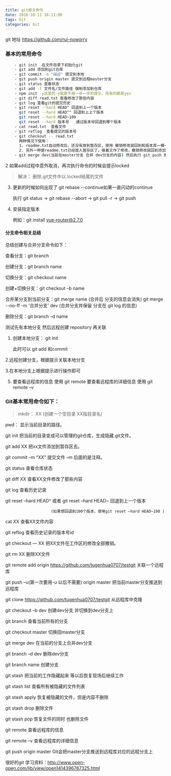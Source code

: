 ```yaml
---
title: git相关命令
date: 2016-10-11 16:11:00
tags: Git
categories: Git
---
```

git 地址 https://github.com/rui-noworry

### 基本的常用命令
```bash
    - git init  在文件目录下初始化git
    - git add 添加到git仓库
    - git commit -m "描述" 提交到本地
    - git push origin master 提交到远程master分支
    - git status 查看状态
    - git add -f 文件名/文件路径 强制添加到仓库
    - npm init -y这里的-y就是不用一步一步的提示，所有的都是yes
    - git diff read.txt 查看修改了那些内容
    - git log 查看git的提交历史
    - git reset --hard HEAD^ 回退到上一个版本
      git reset --hard HEAD^^ 回退到上上个版本
      git reset --hard HEAD~100
      git reset --hard 版本号   通过版本号回退到哪个版本
    - cat read.txt  查看文件
    - git reflog  查看提交的版本号
    - git checkout -- read.txt
      两种情况下使用：
      1. readme.txt自动修改后，还没有放到暂存区，使用 撤销修改就回到和版本库一模一样的状态。
      2. 另外一种是readme.txt已经放入暂存区了，接着又作了修改，撤销修改就回到添加暂存区后的状态
    - git merge dev(当前在master分支 合并 dev分支的内容) 然后执行 git push 即生效（成功）

```



2 如果add过程中意外取消，再次执行命令的时候会提示locked

> 解决： 删除.git文件中以.locked结尾的文件

3. 更新的时候如何出现了 git rebase --continue如果一直闪动的continue

   执行 git status -> git rebase --abort -> git pull -r -> git push

4. 安装指定版本

   例如：git install vue-router@2.7.0

#### 分支命令相关总结

   总结创建与合并分支命令如下：

   查看分支：git branch

   创建分支：git branch name

   切换分支：git checkout name

   创建+切换分支：git checkout –b name

   合并某分支到当前分支：git merge name (合并后 分支的信息会消失)
                     git merge --no-ff -m '合并分支' dev (合并分支并保留 分支在 git log 的信息)

   删除分支：git branch –d name

   测试先有本地分支 然后远程创建 repository 再关联

   1. 创建本地分支： git init

      此时可以 git add 和commit

   2.远程创建分支，根据提示关联本地分支

   3.在本地分支上根据提示进行操作即可

5. 要查看远程库的信息 使用 git remote
   要查看远程库的详细信息 使用 git remote –v

### Git基本常用命令如下：

> mkdir：         XX (创建一个空目录 XX指目录名)

   pwd：          显示当前目录的路径。

   git init          把当前的目录变成可以管理的git仓库，生成隐藏.git文件。

   git add XX       把xx文件添加到暂存区去。

   git commit –m “XX”  提交文件 –m 后面的是注释。

   git status        查看仓库状态

   git diff  XX      查看XX文件修改了那些内容

   git log          查看历史记录

   git reset  –hard HEAD^ 或者 git reset  –hard HEAD~ 回退到上一个版本

                        (如果想回退到100个版本，使用git reset –hard HEAD~100 )

   cat XX         查看XX文件内容

   git reflog       查看历史记录的版本号id

   git checkout — XX  把XX文件在工作区的修改全部撤销。

   git rm XX          删除XX文件

   git remote add origin https://github.com/tugenhua0707/testgit 关联一个远程库

   git push –u(第一次要用-u 以后不需要) origin master 把当前master分支推送到远程库

   git clone https://github.com/tugenhua0707/testgit  从远程库中克隆

   git checkout –b dev  创建dev分支 并切换到dev分支上

   git branch  查看当前所有的分支

   git checkout master 切换回master分支

   git merge dev    在当前的分支上合并dev分支

   git branch –d dev 删除dev分支

   git branch name  创建分支

   git stash 把当前的工作隐藏起来 等以后恢复现场后继续工作

   git stash list 查看所有被隐藏的文件列表

   git stash apply 恢复被隐藏的文件，但是内容不删除

   git stash drop 删除文件

   git stash pop 恢复文件的同时 也删除文件

   git remote 查看远程库的信息

   git remote –v 查看远程库的详细信息

   git push origin master  Git会把master分支推送到远程库对应的远程分支上



很好的git 学习资料：http://www.open-open.com/lib/view/open1414396787325.html
